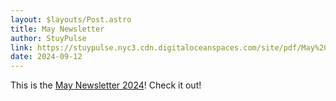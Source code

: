 ```yaml
---
layout: $layouts/Post.astro
title: May Newsletter
author: StuyPulse
link: https://stuypulse.nyc3.cdn.digitaloceanspaces.com/site/pdf/May%20Newslatter.pdf
date: 2024-09-12
---
```


This is the [May Newsletter 2024](https://stuypulse.nyc3.cdn.digitaloceanspaces.com/site/pdf/May%20Newslatter.pdf)! Check it out!

